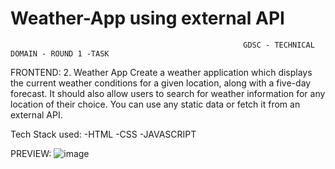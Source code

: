 ﻿# Weather-App using external API
 
                                                        GDSC - TECHNICAL DOMAIN - ROUND 1 -TASK
FRONTEND:
2. Weather App 
Create a weather application which displays the current weather conditions for a given location, along with a five-day forecast. It should also allow users to search for weather information for any location of their choice. You can use any static data or fetch it from an external API.

 
 Tech Stack used:
 -HTML
 -CSS
 -JAVASCRIPT
 
 PREVIEW:
 ![image](https://user-images.githubusercontent.com/98155372/226974548-bfc68a31-5185-4fa6-862e-e306227d4407.png)

